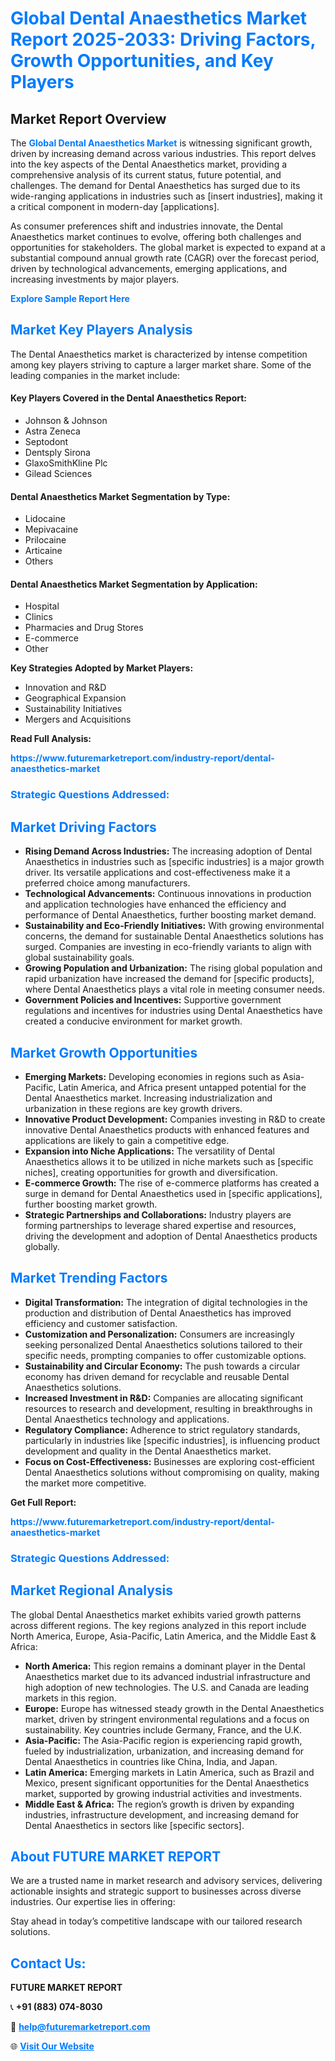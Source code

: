 <h1 style="color: #007BFF;">Global Dental Anaesthetics Market Report 2025-2033: Driving Factors, Growth Opportunities, and Key Players</h1>

<section id="overview">
<h2>Market Report Overview</h2>
<p>The <a href="https://www.futuremarketreport.com/industry-report/dental-anaesthetics-market" style="color: #007BFF; text-decoration: none;"><strong>Global Dental Anaesthetics Market</strong></a> is witnessing significant growth, driven by increasing demand across various industries. This report delves into the key aspects of the Dental Anaesthetics market, providing a comprehensive analysis of its current status, future potential, and challenges. The demand for Dental Anaesthetics has surged due to its wide-ranging applications in industries such as [insert industries], making it a critical component in modern-day [applications].</p>
<p>As consumer preferences shift and industries innovate, the Dental Anaesthetics market continues to evolve, offering both challenges and opportunities for stakeholders. The global market is expected to expand at a substantial compound annual growth rate (CAGR) over the forecast period, driven by technological advancements, emerging applications, and increasing investments by major players.</p>
</section>

<section id="overview">
<p><a href="https://www.futuremarketreport.com/request-sample/reportId=91866" style="color: #007BFF; text-decoration: none;"><strong>Explore Sample Report Here</strong></a></p>
</section>

<section id="key-players">
<h2 style="color: #007BFF;">Market Key Players Analysis</h2>
<p>The Dental Anaesthetics market is characterized by intense competition among key players striving to capture a larger market share. Some of the leading companies in the market include:</p>
<h4>Key Players Covered in the Dental Anaesthetics Report:</h4>
<ul><li>Johnson &amp; Johnson</li><li>Astra Zeneca</li><li>Septodont</li><li>Dentsply Sirona</li><li>GlaxoSmithKline Plc</li><li>Gilead Sciences</li></ul>
<h4>Dental Anaesthetics Market Segmentation by Type:</h4>
<ul><li>Lidocaine</li><li>Mepivacaine</li><li>Prilocaine</li><li>Articaine</li><li>Others</li></ul>

<h4>Dental Anaesthetics Market Segmentation by Application:</h4>
<ul><li>Hospital</li><li>Clinics</li><li>Pharmacies and Drug Stores</li><li>E-commerce</li><li>Other</li></ul>
<p><strong>Key Strategies Adopted by Market Players:</strong></p>
<ul>
<li>Innovation and R&D</li>
<li>Geographical Expansion</li>
<li>Sustainability Initiatives</li>
<li>Mergers and Acquisitions</li>
</ul>
</section>

<section>
<p><strong>Read Full Analysis: </strong></p><a href="https://www.futuremarketreport.com/industry-report/dental-anaesthetics-market" style="color: #007BFF; text-decoration: none;"><strong>https://www.futuremarketreport.com/industry-report/dental-anaesthetics-market</strong></a>
<h3 style="color: #007BFF;">Strategic Questions Addressed:</h3>
</section>

<section id="driving-factors">
<h2 style="color: #007BFF;">Market Driving Factors</h2>
<ul>
<li><strong>Rising Demand Across Industries:</strong> The increasing adoption of Dental Anaesthetics in industries such as [specific industries] is a major growth driver. Its versatile applications and cost-effectiveness make it a preferred choice among manufacturers.</li>
<li><strong>Technological Advancements:</strong> Continuous innovations in production and application technologies have enhanced the efficiency and performance of Dental Anaesthetics, further boosting market demand.</li>
<li><strong>Sustainability and Eco-Friendly Initiatives:</strong> With growing environmental concerns, the demand for sustainable Dental Anaesthetics solutions has surged. Companies are investing in eco-friendly variants to align with global sustainability goals.</li>
<li><strong>Growing Population and Urbanization:</strong> The rising global population and rapid urbanization have increased the demand for [specific products], where Dental Anaesthetics plays a vital role in meeting consumer needs.</li>
<li><strong>Government Policies and Incentives:</strong> Supportive government regulations and incentives for industries using Dental Anaesthetics have created a conducive environment for market growth.</li>
</ul>
</section>

<section id="growth-opportunities">
<h2 style="color: #007BFF;">Market Growth Opportunities</h2>
<ul>
<li><strong>Emerging Markets:</strong> Developing economies in regions such as Asia-Pacific, Latin America, and Africa present untapped potential for the Dental Anaesthetics market. Increasing industrialization and urbanization in these regions are key growth drivers.</li>
<li><strong>Innovative Product Development:</strong> Companies investing in R&D to create innovative Dental Anaesthetics products with enhanced features and applications are likely to gain a competitive edge.</li>
<li><strong>Expansion into Niche Applications:</strong> The versatility of Dental Anaesthetics allows it to be utilized in niche markets such as [specific niches], creating opportunities for growth and diversification.</li>
<li><strong>E-commerce Growth:</strong> The rise of e-commerce platforms has created a surge in demand for Dental Anaesthetics used in [specific applications], further boosting market growth.</li>
<li><strong>Strategic Partnerships and Collaborations:</strong> Industry players are forming partnerships to leverage shared expertise and resources, driving the development and adoption of Dental Anaesthetics products globally.</li>
</ul>
</section>

<section id="trending-factors">
<h2 style="color: #007BFF;">Market Trending Factors</h2>
<ul>
<li><strong>Digital Transformation:</strong> The integration of digital technologies in the production and distribution of Dental Anaesthetics has improved efficiency and customer satisfaction.</li>
<li><strong>Customization and Personalization:</strong> Consumers are increasingly seeking personalized Dental Anaesthetics solutions tailored to their specific needs, prompting companies to offer customizable options.</li>
<li><strong>Sustainability and Circular Economy:</strong> The push towards a circular economy has driven demand for recyclable and reusable Dental Anaesthetics solutions.</li>
<li><strong>Increased Investment in R&D:</strong> Companies are allocating significant resources to research and development, resulting in breakthroughs in Dental Anaesthetics technology and applications.</li>
<li><strong>Regulatory Compliance:</strong> Adherence to strict regulatory standards, particularly in industries like [specific industries], is influencing product development and quality in the Dental Anaesthetics market.</li>
<li><strong>Focus on Cost-Effectiveness:</strong> Businesses are exploring cost-efficient Dental Anaesthetics solutions without compromising on quality, making the market more competitive.</li>
</ul>
</section>

<section>
<p><strong>Get Full Report: </strong></p><a href="https://www.futuremarketreport.com/industry-report/dental-anaesthetics-market" style="color: #007BFF; text-decoration: none;"><strong>https://www.futuremarketreport.com/industry-report/dental-anaesthetics-market</strong></a>
<h3 style="color: #007BFF;">Strategic Questions Addressed:</h3>
</section>


<section id="regional-analysis">
<h2 style="color: #007BFF;">Market Regional Analysis</h2>
<p>The global Dental Anaesthetics market exhibits varied growth patterns across different regions. The key regions analyzed in this report include North America, Europe, Asia-Pacific, Latin America, and the Middle East & Africa:</p>
<ul>
<li><strong>North America:</strong> This region remains a dominant player in the Dental Anaesthetics market due to its advanced industrial infrastructure and high adoption of new technologies. The U.S. and Canada are leading markets in this region.</li>
<li><strong>Europe:</strong> Europe has witnessed steady growth in the Dental Anaesthetics market, driven by stringent environmental regulations and a focus on sustainability. Key countries include Germany, France, and the U.K.</li>
<li><strong>Asia-Pacific:</strong> The Asia-Pacific region is experiencing rapid growth, fueled by industrialization, urbanization, and increasing demand for Dental Anaesthetics in countries like China, India, and Japan.</li>
<li><strong>Latin America:</strong> Emerging markets in Latin America, such as Brazil and Mexico, present significant opportunities for the Dental Anaesthetics market, supported by growing industrial activities and investments.</li>
<li><strong>Middle East & Africa:</strong> The region’s growth is driven by expanding industries, infrastructure development, and increasing demand for Dental Anaesthetics in sectors like [specific sectors].</li>
</ul>
</section>

<footer>
<h2 style="color: #007BFF;">About FUTURE MARKET REPORT</h2>
<p>We are a trusted name in market research and advisory services, delivering actionable insights and strategic support to businesses across diverse industries. Our expertise lies in offering:</p>

<p>Stay ahead in today’s competitive landscape with our tailored research solutions.</p>

<h2 style="color: #007BFF;">Contact Us:</h2>
<p><strong>FUTURE MARKET REPORT</strong></p>
<p>📞 <strong>+91 (883) 074-8030</strong></p>
<p>📧 <strong><a href="mailto:help@futuremarketreport.com" style="color: #007BFF;">help@futuremarketreport.com</a></strong></p>
<p>🌐 <strong><a href="https://www.futuremarketreport.com/" style="color: #007BFF;">Visit Our Website</a></strong></p>
</footer>